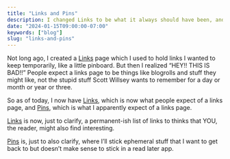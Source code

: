 ```yaml
---
title: "Links and Pins"
description: I changed Links to be what it always should have been, and added Pins to be what Links was.
date: "2024-01-15T09:00:00-07:00"
keywords: ["blog"]
slug: "links-and-pins"
---
```

Not long ago, I created a [Links](/links) page which I used to hold links I wanted to keep temporarily, like a little pinboard. But then I realized “HEY!! THIS IS BAD!!” People expect a links page to be things like blogrolls and stuff they might like, not the stupid stuff Scott Willsey wants to remember for a day or month or year or three.

So as of today, I now have [Links](/links), which is now what people expect of a links page, and [Pins](/pins), which is what I apparently expect of a links page.

[Links](/links) is now, just to clarify, a permanent-ish list of links to thinks that YOU, the reader, might also find interesting.

[Pins](/pins) is, just to also clarify, where I’ll stick ephemeral stuff that I want to get back to but doesn’t make sense to stick in a read later app.
